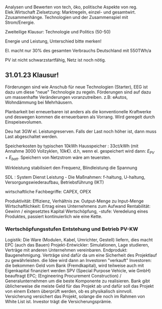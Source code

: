 Analysen und Bewerten von tech, öko, politische Aspekte von reg. Elek.Wirtschaft
Zielsetzung: Marktregeln, einzel- und gesamtwirt. Zzusammenhänge. Technologien und der Zusammenspiel mit Strom/Energie. 

Zweiteilige Klausur: Technologie und Politics (50-50)

Energie und Leistung, Unterschied bitte merken!

El. macht nur 30% des gesamten Verbrauchs Deutschland mit 550TWh/a

PV ist nicht schwarzstartfähig, Netz ist noch nötig.

## 31.01.23 Klausur!

Förderungen sind wie Anschub für neue Technologien (Starter), EEG ist dazu um diese "neue" Technologie zu regeln. Förderungen sind auf dazu um massenhafte Veränderungen voranzutreiben. z.B: eAutos, Wohndämmung bei Mehrhäusern.

Planbarkeit bei erneuerbaren ist anders als die konventionelle Kraftwerke und deswegen kommen die erneuerbaren als Vorrang. Wird geregelt durch Einspeisevolumen.

Deu hat 3GW el. Leistungreserven. Falls der Last noch höher ist, dann muss Last abgeschaltet werden.

Speicherkosten by typischen 10kWh Hausspeicher : 33ct/kWh (mit Annahme 3000 Vollzyklen, 10k€).
d.h, wenn el. gespeichert wird dann: $E_{PV} + E_{batt}$. Speichern von Netzstrom wäre am teuersten.

Wirkleistung stabilisiert den Frequenz, Blindleistung die Spannung

SDL : System Dienst Leistung - Die Maßnahmen: f-haltung, U-haltung, Versorgungswiederaufbau, Betriebsführung (IKT)

wirtschaftliche Fachbegriffe: CAPEX, OPEX

Produktivität: Effizienz, Verhältnis zw. Output-Menge zu Input-Menge
Wirtschaftlichkeit: Ertrag eines Unternehmens zum Aufwand
Rentabilität: Gewinn / eingesetztes Kapital
Wertschöpfung, -stufe: Veredelung eines Produktes, passiert kontinuierlich wie eine Kette.

### Wertschöpfungsstufen Entstehung und Betrieb PV-KW
Logistik: Die Ware (Modulen, Kabel, Umrichter, Gestell) liefern, dies macht EPC (auch das Bauen)
Projekt-Entwickler: Simulationen, Lage studieren, Verträge mit anderen Unternehmen vereinbaren. Endprodukt: Baugenehmigung.
Verträge sind dafür da um eine Sicherheit des Projektlauf zu gewährleisten.
die Idee wird dann an Investoren "verkauft"
Investoren: die bekommen Geld vom Bank (Fremdkapital), wird teilweise auch mit Eigenkapital finanziert werden
SPV (Special Purpose Vehicle, wie GmbH) beauftragt EPC; (Engineering Procurement Construction) / Generalunternehmen um die beste Komponente zu realisieren.
Bank gibt üblicherweise die meiste Geld für das Projekt ab und dafür soll das Projekt von einem Extern überprüft werden, ob es physikalisch sinnvoll.
Versicherung versichert das Projekt, solange die noch im Rahmen von White List ist.
Investor trägt die Versicherungsprämie. 